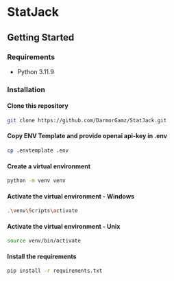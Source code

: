 # StatJack

<!-- GETTING STARTED -->
## Getting Started

<!-- REQUIREMENTS -->
### Requirements

- Python 3.11.9

### Installation

#### Clone this repository
```bash
git clone https://github.com/DarmorGamz/StatJack.git
```

#### Copy ENV Template and provide openai api-key in .env
```bash
cp .envtemplate .env
```

#### Create a virtual environment
```bash
python -m venv venv
```


#### Activate the virtual environment - Windows
```bash
.\venv\Scripts\activate
```


#### Activate the virtual environment - Unix
```bash
source venv/bin/activate
```

#### Install the requirements
```bash
pip install -r requirements.txt
```